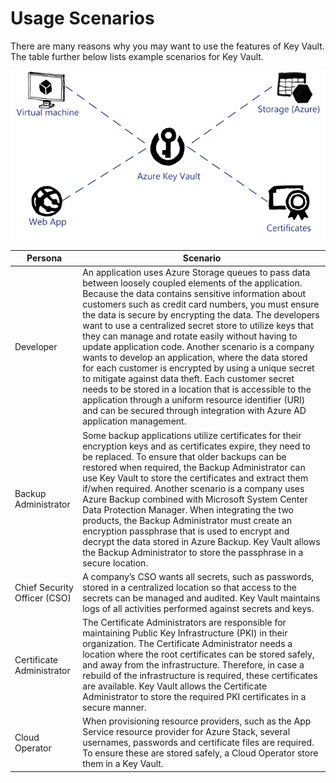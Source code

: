 # Usage Scenarios

There are many reasons why you may want to use the features of Key Vault. The table further below lists example scenarios for Key Vault.

![Key Vault Overview](media/usage-scenarios.png)

|Persona|Scenario|
|---------|---------|
|Developer|An application uses Azure Storage queues to pass data between loosely coupled elements of the application. Because the data contains sensitive information about customers such as credit card numbers, you must ensure the data is secure by encrypting the data. The developers want to use a centralized secret store to utilize keys that they can manage and rotate easily without having to update application code. Another scenario is a company wants to develop an application, where the data stored for each customer is encrypted by using a unique secret to mitigate against data theft. Each customer secret needs to be stored in a location that is accessible to the application through a uniform resource identifier (URI) and can be secured through integration with Azure AD application management.|
|Backup Administrator|Some backup applications utilize certificates for their encryption keys and as certificates expire, they need to be replaced. To ensure that older backups can be restored when required, the Backup Administrator can use Key Vault to store the certificates and extract them if/when required. Another scenario is a company uses Azure Backup combined with Microsoft System Center Data Protection Manager. When integrating the two products, the Backup Administrator must create an encryption passphrase that is used to encrypt and decrypt the data stored in Azure Backup. Key Vault allows the Backup Administrator to store the passphrase in a secure location.|
|Chief Security Officer (CSO)|A company’s CSO wants all secrets, such as passwords, stored in a centralized location so that access to the secrets can be managed and audited. Key Vault maintains logs of all activities performed against secrets and keys.|
|Certificate Administrator|The Certificate Administrators are responsible for maintaining Public Key Infrastructure (PKI) in their organization. The Certificate Administrator needs a location where the root certificates can be stored safely, and away from the infrastructure. Therefore, in case a rebuild of the infrastructure is required, these certificates are available. Key Vault allows the Certificate Administrator to store the required PKI certificates in a secure manner.|
|Cloud Operator|When provisioning resource providers, such as the App Service resource provider for Azure Stack, several usernames, passwords and certificate files are required. To ensure these are stored safely, a Cloud Operator store them in a Key Vault.|